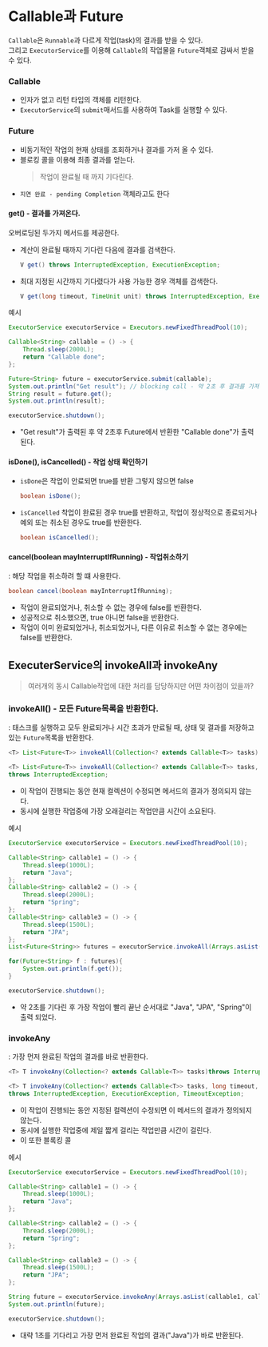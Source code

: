 # Callable과 Future
`Callable`은 `Runnable`과 다르게 작업(task)의 결과를 받을 수 있다.  
그리고 `ExecutorService`를 이용해 `Callable`의 작업물을 `Future`객체로 감싸서 받을 수 있다.

### Callable
- 인자가 없고 리턴 타입의 객체를 리턴한다.
- `ExecutorService`의 `submit`매서드를 사용하여 Task를 실행할 수 있다.

### Future
- 비동기적인 작업의 현재 상태를 조회하거나 결과를 가저 올 수 있다.
- 블로킹 콜을 이용해 최종 결과를 얻는다.
  > 작업이 완료될 때 까지 기다린다.
- `지연 완료 - pending Completion` 객체라고도 한다

#### get() - 결과를 가져온다.
오버로딩된 두가지 메서드를 제공한다.
- 계산이 완료될 때까지 기다린 다음에 결과를 검색한다.
  ```java
  V get() throws InterruptedException, ExecutionException;
  ```
- 최대 지정된 시간까지 기다렸다가 사용 가능한 경우 객체를 검색한다.
  ```java
  V get(long timeout, TimeUnit unit) throws InterruptedException, ExecutionException,TimeoutException;
  ```

예시
```java
ExecutorService executorService = Executors.newFixedThreadPool(10);

Callable<String> callable = () -> {
    Thread.sleep(2000L);
    return "Callable done";
};

Future<String> future = executorService.submit(callable);
System.out.println("Get result"); // blocking call - 약 2초 후 결과를 가져온다.
String result = future.get();
System.out.println(result);

executorService.shutdown();
```
- "Get result"가 출력된 후 약 2초후 Future에서 반환한 "Callable done"가 출력된다.

#### isDone(), isCancelled() - 작업 상태 확인하기
- `isDone`은 작업이 안료되면 true를 반환 그렇지 않으면 false
  ```java
  boolean isDone();
  ```
- `isCancelled` 착업이 완료된 경우 true를 반환하고, 작업이 정상적으로 종료되거나 예외 또는 취소된 경우도 true를 반환한다.
  ```java
  boolean isCancelled();
  ```

#### cancel(boolean mayInterruptIfRunning) - 작업취소하기
: 해당 작업을 취소하려 할 떄 사용한다.
```java
boolean cancel(boolean mayInterruptIfRunning);
```
- 작업이 완료되었거나, 취소할 수 없는 경우에 false를 반환한다.
- 성공적으로 취소했으면, true 아니면 false을 반환한다.
- 작업이 이미 완료되었거나, 취소되었거나, 다른 이유로 취소할 수 없는 경우에는 false를 반환한다.

## ExecuterService의 invokeAll과 invokeAny
> 여러개의 동시 Callable작업에 대한 처리를 담당하지만 어떤 차이점이 있을까?
### invokeAll() - 모든 Future목록을 반환한다.
: 태스크를 실행하고 모두 완료되거나 시간 초과가 만료될 때, 상태 및 결과를 저장하고 있는 `Future`목록을 반환한다.
```java
<T> List<Future<T>> invokeAll(Collection<? extends Callable<T>> tasks) throws InterruptedException;

<T> List<Future<T>> invokeAll(Collection<? extends Callable<T>> tasks, long timeout, TimeUnit unit)
throws InterruptedException;
```
- 이 작업이 진행되는 동안 현재 컬렉션이 수정되면 메서드의 결과가 정의되지 않는다.
- 동시에 실행한 작업중에 가장 오래걸리는 작업만큼 시간이 소요된다.

예시
```java
ExecutorService executorService = Executors.newFixedThreadPool(10);

Callable<String> callable1 = () -> {
    Thread.sleep(1000L);
    return "Java";
};
Callable<String> callable2 = () -> {
    Thread.sleep(2000L);
    return "Spring";
};
Callable<String> callable3 = () -> {
    Thread.sleep(1500L);
    return "JPA";
};
List<Future<String>> futures = executorService.invokeAll(Arrays.asList(callable1, callable2, callable3));

for(Future<String> f : futures){
    System.out.println(f.get());
}

executorService.shutdown();
```
- 약 2초를 기다린 후 가장 작업이 빨리 끝난 순서대로 "Java", "JPA", "Spring"이 출력 되었다.

### invokeAny
: 가장 먼저 완료된 작업의 결과를 바로 반환한다.
```java
<T> T invokeAny(Collection<? extends Callable<T>> tasks)throws InterruptedException, ExecutionException;

<T> T invokeAny(Collection<? extends Callable<T>> tasks, long timeout, TimeUnit unit) 
throws InterruptedException, ExecutionException, TimeoutException;
```
- 이 작업이 진행되는 동안 지정된 컬렉션이 수정되면 이 메서드의 결과가 정의되지 않는다.
- 동시에 실행한 작업중에 제일 짧게 걸리는 작업만큼 시간이 걸린다.
- 이 또한 블록킹 콜

에시
```java
ExecutorService executorService = Executors.newFixedThreadPool(10);

Callable<String> callable1 = () -> {
    Thread.sleep(1000L);
    return "Java";
};

Callable<String> callable2 = () -> {
    Thread.sleep(2000L);
    return "Spring";
};

Callable<String> callable3 = () -> {
    Thread.sleep(1500L);
    return "JPA";
};

String future = executorService.invokeAny(Arrays.asList(callable1, callable2, callable3));
System.out.println(future);

executorService.shutdown();
```
- 대략 1초를 기다리고 가장 먼저 완료된 작업의 결과("Java")가 바로 반환된다.